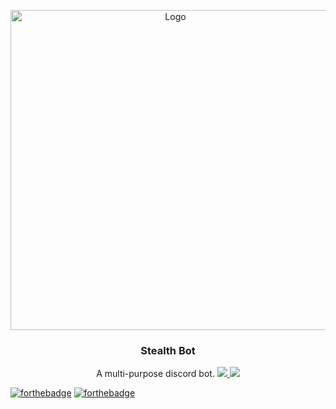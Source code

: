 <p align="center">
    <a href="https://github.com/Ender2K89/Stealth-Bot">
    <img src="https://cdn.discordapp.com/avatars/760179628122964008/c00aa79abd3a0eb621af33660f589c67.png?size=2048" alt="Logo" width="512" height="512">
    </a>
  <h3 align="center">Stealth Bot</h3>
  <p align="center">
    A multi-purpose discord bot.
    <a href="https://top.gg/bot/760179628122964008">
      <img src="https://top.gg/api/widget/servers/760179628122964008.svg?noavatar=true">
    </a>
    <a href="https://top.gg/bot/760179628122964008">
      <img src="https://top.gg/api/widget/upvotes/760179628122964008.svg?noavatar=true">
    </a>
    
  </p>
</p>

[![forthebadge](https://forthebadge.com/images/badges/made-with-python.svg)](https://forthebadge.com)
[![forthebadge](https://forthebadge.com/images/badges/it-works-why.svg)](https://forthebadge.com)
